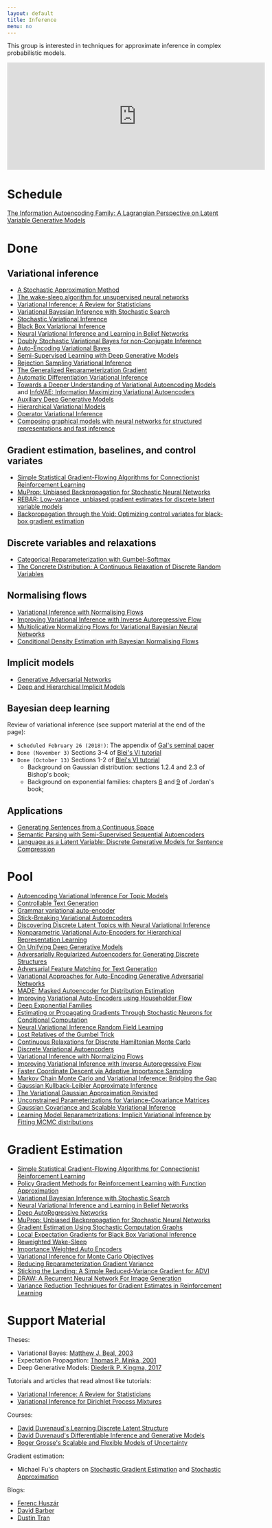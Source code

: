 ```yaml
---
layout: default
title: Inference
menu: no
---
```


This group is interested in techniques for approximate inference in complex probabilistic models.


<iframe src="https://calendar.google.com/calendar/embed?mode=AGENDA&amp;height=250&amp;wkst=2&amp;bgcolor=%23FFFFFF&amp;src=oa6cmu8nbg8iet2j07d9tobs1c%40group.calendar.google.com&amp;color=%236E6E41&amp;ctz=Europe%2FAmsterdam" style="border-width:0" width="600" height="250" frameborder="0" scrolling="no"></iframe>


# Schedule

[The Information Autoencoding Family: A Lagrangian Perspective on Latent Variable Generative Models](https://arxiv.org/pdf/1806.06514.pdf)

<!-- We are currently discussing chapters of [Bayesian Theory](//onlinelibrary.wiley.com/doi/book/10.1002/9780470316870) on Fridays from 3-4pm. -->

# Done

## Variational inference

* [A Stochastic Approximation Method](https://www.jstor.org/stable/2236626)
* [The wake-sleep algorithm for unsupervised neural networks](http://www.cs.toronto.edu/~fritz/absps/ws.pdf)
* [Variational Inference: A Review for Statisticians](https://arxiv.org/pdf/1601.00670.pdf)
* [Variational Bayesian Inference with Stochastic Search](https://arxiv.org/pdf/1206.6430.pdf)
* [Stochastic Variational Inference](https://arxiv.org/pdf/1206.7051.pdf)
* [Black Box Variational Inference](https://arxiv.org/pdf/1401.0118.pdf)
* [Neural Variational Inference and Learning in Belief Networks](https://arxiv.org/pdf/1402.0030.pdf)
* [Doubly Stochastic Variational Bayes for non-Conjugate Inference](http://jmlr.org/proceedings/papers/v32/titsias14.pdf)
* [Auto-Encoding Variational Bayes](https://arxiv.org/pdf/1312.6114.pdf)
* [Semi-Supervised Learning with Deep Generative Models](https://arxiv.org/pdf/1406.5298.pdf)
* [Rejection Sampling Variational Inference](https://arxiv.org/pdf/1610.05683.pdf)
* [The Generalized Reparameterization Gradient](https://arxiv.org/pdf/1610.02287.pdf)
* [Automatic Differentiation Variational Inference](https://arxiv.org/pdf/1603.00788.pdf)
* [Towards a Deeper Understanding of Variational Autoencoding Models](https://arxiv.org/pdf/1702.08658.pdf) and [InfoVAE: Information Maximizing Variational Autoencoders](https://arxiv.org/pdf/1706.02262.pdf)
* [Auxiliary Deep Generative Models]( https://arxiv.org/pdf/1602.05473.pdf)
* [Hierarchical Variational Models](https://arxiv.org/pdf/1511.02386.pdf)
* [Operator Variational Inference](https://arxiv.org/pdf/1610.09033.pdf)
* [Composing graphical models with neural networks for structured representations and fast inference](https://arxiv.org/abs/1603.06277)

## Gradient estimation, baselines, and control variates

* [Simple Statistical Gradient-Flowing Algorithms for Connectionist Reinforcement Learning](https://link.springer.com/content/pdf/10.1007%2FBF00992696.pdf)
* [MuProp: Unbiased Backpropagation for Stochastic Neural Networks](https://arxiv.org/abs/1511.05176)
* [REBAR: Low-variance, unbiased gradient estimates for discrete latent variable models](https://arxiv.org/pdf/1703.07370.pdf)
* [Backpropagation through the Void: Optimizing control variates for black-box gradient estimation](https://arxiv.org/pdf/1711.00123.pdf)

## Discrete variables and relaxations

* [Categorical Reparameterization with Gumbel-Softmax](https://arxiv.org/pdf/1611.01144.pdf)
* [The Concrete Distribution: A Continuous Relaxation of Discrete Random Variables](https://arxiv.org/pdf/1611.00712.pdf)

## Normalising flows

* [Variational Inference with Normalising Flows](https://arxiv.org/abs/1505.05770)
* [Improving Variational Inference with Inverse Autoregressive Flow](https://arxiv.org/abs/1606.04934)
* [Multiplicative Normalizing Flows for Variational Bayesian Neural Networks](https://arxiv.org/abs/1703.01961)
* [Conditional Density Estimation with Bayesian Normalising Flows](https://arxiv.org/pdf/1802.04908.pdf)

## Implicit models 

* [Generative Adversarial Networks](https://arxiv.org/pdf/1406.2661.pdf)
* [Deep and Hierarchical Implicit Models](https://arxiv.org/pdf/1702.08896.pdf)

## Bayesian deep learning
 
Review of variational inference (see support material at the end of the page):

* `Scheduled February 26 (2018!)`: The appendix of [Gal's seminal paper](http://proceedings.mlr.press/v48/gal16-supp.pdf)
* `Done (November 3)` Sections 3-4 of [Blei's VI tutorial](https://arxiv.org/pdf/1601.00670.pdf)
* `Done (October 13)` Sections 1-2 of [Blei's VI tutorial](https://arxiv.org/pdf/1601.00670.pdf)
    * Background on Gaussian distribution: sections 1.2.4 and 2.3 of Bishop's book;
    * Background on exponential families: chapters [8](https://www.stat.berkeley.edu/~mjwain/Fall2012_Stat241a/reader_ch8.pdf) and [9](https://people.eecs.berkeley.edu/~jordan/courses/260-spring10/other-readings/chapter9.pdf) of Jordan's book;


## Applications

* [Generating Sentences from a Continuous Space](//arxiv.org/pdf/1511.06349.pdf)
* [Semantic Parsing with Semi-Supervised Sequential Autoencoders](https://arxiv.org/pdf/1609.09315.pdf)
* [Language as a Latent Variable: Discrete Generative Models for Sentence Compression](https://arxiv.org/pdf/1609.07317.pdf)


# Pool

* [Autoencoding Variational Inference For Topic Models](https://arxiv.org/abs/1703.01488)
* [Controllable Text Generation](https://arxiv.org/pdf/1703.00955.pdf)
* [Grammar variational auto-encoder](https://arxiv.org/abs/1703.01925)
* [Stick-Breaking Variational Autoencoders](https://arxiv.org/pdf/1605.06197.pdf)
* [Discovering Discrete Latent Topics with Neural Variational Inference](//arxiv.org/pdf/1706.00359.pdf)
* [Nonparametric Variational Auto-Encoders for Hierarchical Representation Learning](https://arxiv.org/pdf/1703.07027.pdf)
* [On Unifying Deep Generative Models](https://arxiv.org/pdf/1706.00550.pdf)
* [Adversarially Regularized Autoencoders for Generating Discrete Structures](https://arxiv.org/pdf/1706.04223.pdf)
* [Adversarial Feature Matching for Text Generation](https://arxiv.org/pdf/1706.03850.pdf)
* [Variational Approaches for Auto-Encoding Generative Adversarial Networks](https://arxiv.org/pdf/1706.04987.pdf)
* [MADE: Masked Autoencoder for Distribution Estimation](https://arxiv.org/pdf/1502.03509.pdf)
* [Improving Variational Auto-Encoders using Householder Flow](https://arxiv.org/pdf/1611.09630.pdf)
* [Deep Exponential Families](http://www.cs.toronto.edu/~lcharlin/papers/def_aistats.pdf)
* [Estimating or Propagating Gradients Through Stochastic Neurons for Conditional Computation](https://arxiv.org/abs/1308.3432)
* [Neural Variational Inference Random Field Learning](https://openreview.net/pdf?id=ZY9x1mJ3zS5Pk8ELfEjD)
* [Lost Relatives of the Gumbel Trick](https://arxiv.org/pdf/1706.04161.pdf)
* [Continuous Relaxations for Discrete Hamiltonian Monte Carlo](https://papers.nips.cc/paper/4652-continuous-relaxations-for-discrete-hamiltonian-monte-carlo.pdf)
* [Discrete Variational Autoencoders](https://arxiv.org/abs/1609.02200)
* [Variational Inference with Normalizing Flows](http://jmlr.org/proceedings/papers/v37/rezende15.pdf)
* [Improving Variational Inference with Inverse Autoregressive Flow](https://arxiv.org/pdf/1606.04934.pdf)
* [Faster Coordinate Descent via Adaptive Importance Sampling](https://arxiv.org/pdf/1703.02518.pdf)
* [Markov Chain Monte Carlo and Variational Inference: Bridging the Gap](http://proceedings.mlr.press/v37/salimans15.pdf)
* [Gaussian Kullback-Leibler Approximate Inference](http://www.jmlr.org/papers/volume14/challis13a/challis13a.pdf)
* [The Variational Gaussian Approximation Revisited](https://pdfs.semanticscholar.org/48dc/1de73230c3b1ff15d5aa20132fbdc31ad7d5.pdf)
* [Unconstrained Parameterizations for Variance-Covariance Matrices](http://citeseerx.ist.psu.edu/viewdoc/download?doi=10.1.1.31.494&rep=rep1&type=pdf)
* [Gaussian Covariance and Scalable Variational Inference](https://pdfs.semanticscholar.org/b024/1a272affef1e5230e6fa3cc3e19143785fa6.pdf)
* [Learning Model Reparametrizations: Implicit Variational Inference by Fitting MCMC distributions](https://arxiv.org/pdf/1708.01529.pdf)


# Gradient Estimation

* [Simple Statistical Gradient-Flowing Algorithms for Connectionist Reinforcement Learning](https://link.springer.com/content/pdf/10.1007%2FBF00992696.pdf)
* [Policy Gradient Methods for Reinforcement Learning with Function Approximation](https://papers.nips.cc/paper/1713-policy-gradient-methods-for-reinforcement-learning-with-function-approximation.pdf)
* [Variational Bayesian Inference with Stochastic Search](http://icml.cc/2012/papers/687.pdf)
* [Neural Variational Inference and Learning in Belief Networks](https://arxiv.org/pdf/1402.0030.pdf)
* [Deep AutoRegressive Networks](https://arxiv.org/pdf/1310.8499.pdf)
* [MuProp: Unbiased Backpropagation for Stochastic Neural Networks](https://arxiv.org/abs/1511.05176)
* [Gradient Estimation Using Stochastic Computation Graphs](https://arxiv.org/abs/1506.05254)
* [Local Expectation Gradients for Black Box Variational Inference](http://machinelearning.wustl.edu/mlpapers/paper_files/NIPS2015_5678.pdf)
* [Reweighted Wake-Sleep](https://arxiv.org/pdf/1406.2751.pdf)
* [Importance Weighted Auto Encoders](https://arxiv.org/pdf/1509.00519.pdf)
* [Variational Inference for Monte Carlo Objectives](https://arxiv.org/pdf/1602.06725.pdf)
* [Reducing Reparameterization Gradient Variance](https://arxiv.org/pdf/1705.07880.pdf)
* [Sticking the Landing: A Simple Reduced-Variance Gradient for ADVI](http://approximateinference.org/accepted/RoederEtAl2016.pdf)
* [DRAW: A Recurrent Neural Network For Image Generation](http://proceedings.mlr.press/v37/gregor15.pdf)
* [Variance Reduction Techniques for Gradient Estimates in Reinforcement Learning](http://jmlr.csail.mit.edu/papers/volume5/greensmith04a/greensmith04a.pdf)


# Support Material


Theses:

* Variational Bayes: [Matthew J. Beal, 2003](https://www.cse.buffalo.edu//faculty/mbeal/papers/beal03.pdf)
* Expectation Propagation: [Thomas P. Minka, 2001](https://tminka.github.io/papers/ep/minka-thesis.pdf)
* Deep Generative Models: [Diederik P. Kingma, 2017](https://www.dropbox.com/s/v6ua3d9yt44vgb3/cover_and_thesis.pdf?dl=1)

Tutorials and articles that read almost like tutorials:

* [Variational Inference: A Review for Statisticians](https://arxiv.org/pdf/1601.00670.pdf)
* [Variational Inference for Dirichlet Process Mixtures](http://www.cs.columbia.edu/~blei/papers/BleiJordan2004.pdf)


Courses:

* [David Duvenaud's Learning Discrete Latent Structure](https://duvenaud.github.io/learn-discrete)
* [David Duvenaud's Differentiable Inference and Generative Models](https://www.cs.toronto.edu/~duvenaud/courses/csc2541/index.html)
* [Roger Grosse's Scalable and Flexible Models of Uncertainty](https://csc2541-f17.github.io)

Gradient estimation:

* Michael Fu's chapters on [Stochastic Gradient Estimation](https://link.springer.com/content/pdf/10.1007/978-1-4939-1384-8_5.pdf) and [Stochastic Approximation](https://link.springer.com/content/pdf/10.1007/978-1-4939-1384-8_6.pdf)

Blogs:

* [Ferenc Huszár](http://www.inference.vc)
* [David Barber](https://davidbarber.github.io/blog)
* [Dustin Tran](http://dustintran.com/blog)

